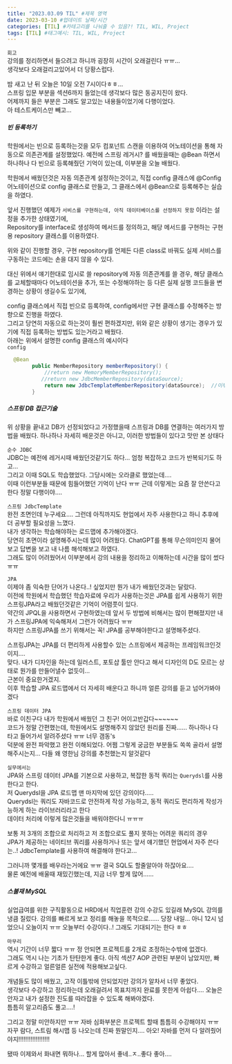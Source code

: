 ```yaml
---
title: "2023.03.09 TIL" #제목 영역
date: 2023-03-10 #업데이트 날짜/시간
categories: [TIL] #카테고리를 나눠줄 수 있음?! TIL, WIL, Project
tags: [TIL] #태그예시: TIL, WIL, Project
---
```


`회고`  
강의를 정리하면서 들으려고 하니까 굉장히 시간이 오래걸린다 ㅠㅠ...  
생각보다 오래걸리고있어서 더 당황스럽다.

밤 새고 난 뒤 오늘은 10일 오전 7시이다ㅎㅎ...  
스프링 입문 부분을 섹션6까지 들었는데 생각보다 많은 동공지진이 왔다.  
어제까지 들은 부분은 그래도 알고있는 내용들이었기에 다행이었다.  
아 테스트케이스만 빼고...

<h5><strong>빈 등록하기</strong></h5>
학원에서는 빈으로 등록하는것을 모두 컴포넌트 스캔을 이용하여 어노테이션을 통해 자동으로 의존관계를 설정했었다.   
예전에 스프링 레거시? 를 배웠을때는 @Bean 하면서 하나하나 다 빈으로 등록해줬던 기억이 있는데, 이부분을 오늘 배웠다.

학원에서 배웠던것은 자동 의존관계 설정하는것이고, 직접 config 클래스에 @Config 어노테이션으로 config 클래스로 만들고, 그 클래스에서 @Bean으로 등록해주는 실습을 하였다.

앞서 진행했던 예제가 `서비스를 구현하는데, 아직 데이터베이스를 선정하지 못함` 이라는 설정을 추가한 상태였기에,  
Repository를 interface로 생성하여 메서드를 정의하고, 해당 메서드를 구현하는 구현용 repository 클래스를 이용하였다.

위와 같이 진행할 경우, 구현 repository를 언제든 다른 class로 바꿔도 실제 서비스를 구동하는 코드에는 손을 대지 않을 수 있다.

대신 위에서 얘기한대로 임시로 쓸 repository에 자동 의존관계를 쓸 경우, 해당 클래스를 교체할때마다 어노테이션을 추가, 또는 수정해야하는 등 다른 실제 실행 코드들을 변경하는 상황이 생길수도 있기에,

config 클래스에서 직접 빈으로 등록하여, config에서만 구현 클래스를 수정해주는 방향으로 진행을 하였다.  
그리고 당연히 자동으로 하는것이 훨씬 편하겠지만, 위와 같은 상황이 생기는 경우가 있기에 직접 등록하는 방법도 있는거라고 배웠다.  
아래는 위에서 설명한 config 클래스의 예시이다  
`config`

```java
  @Bean
        public MemberRepository memberRepository() {
            //return new MemoryMemberRepository();
           //return new JdbcMemberRepository(dataSource);
            return new JdbcTemplateMemberRepository(dataSource);  //이부분만 교체해서 repository를 변경함
        }
```

<h5><strong>스프링 DB 접근기술</strong></h5>
위 상황을 끝내고 DB가 선정되었다고 가정했을때 스프링과 DB를 연결하는 여러가지 방법을 배웠다.   
하나하나 자세히 배운것은 아니고, 이러한 방법들이 있다고 맛만 본 상태다

`순수 JDBC`  
JDBC는 예전에 레거시때 배웠던것같기도 하다... 엄청 복잡하고 코드가 반복되기도 하고...  
그리고 이때 SQL도 학습했었다. 그당시에는 오라클로 했었는데....  
이때 이런부분들 때문에 힘들어했던 기억이 난다 ㅠㅠ 근데 이렇게는 요즘 잘 안쓴다고 한다 정말 다행이야....

`스프링 JdbcTemplate`  
완전 초면인데 누구세요.... 그런데 아직까지도 현업에서 자주 사용한다고 하니 추후에 더 공부할 필요성을 느꼈다.  
내가 생각하는 학습해야하는 로드맵에 추가해야겠다.  
당연히 초면이라 설명해주시는데 많이 어려웠다. ChatGPT를 통해 무슨의미인지 물어보고 답변을 보고 내 나름 해석해보고 하였다.  
그래도 많이 어려웠어서 이부분에서 강의 내용을 정리하고 이해하는데 시간을 많이 썼다 ㅠㅠ

`JPA`  
이제야 좀 익숙한 단어가 나온다..! 싶었지만 뭔가 내가 배웠던것과는 달랐다.  
이전에 학원에서 학습했던 학습자료에 우리가 사용하는것은 JPA를 쉽게 사용하기 위한 스프링JPA라고 배웠던것같은 기억이 어렴풋이 있다.  
약간의 JPQL을 사용하면서 구현하였는데 앞서 두 방법에 비해서는 많이 편해졌지만 내가 스프링JPA에 익숙해져서 그런가 어려웠다 ㅠㅠ  
하지만 스프링JPA를 쓰기 위해서는 꼭! JPA를 공부해야한다고 설명해주셨다.

스프링JPA는 JPA를 더 편리하게 사용할수 있는 스프링에서 제공하는 프레임워크인것이지....  
맞다. 내가 디자인을 하는데 일러스트, 포토샵 툴만 안다고 해서 디자인의 D도 모르는 상태로 뭔가를 만들어낼수 없듯이...  
근본이 중요한거겠지.  
이후 학습할 JPA 로드맵에서 더 자세히 배운다고 하니까 얼른 강의를 듣고 넘어가봐야겠다

`스프링 데이터 JPA`  
바로 이친구다 내가 학원에서 배웠던 그 친구! 어이고반갑다~~~~~~  
코드가 정말 간편했는데, 학원에서도 설명해주지 않았던 원리를 진짜...... 하나하나 다 타고 들어가서 알려주셨다 ㅠㅠ 너무 갬동's  
덕분에 완전 파악했고 완전 이해되었다. 어쩜 그렇게 궁금한 부분들도 쏙쏙 골라서 설명해주시는지... 다들 왜 영한님 강의를 추천했는지 알것같다

`실무에서는`  
JPA와 스프링 데이터 JPA를 기본으로 사용하고, 복잡한 동적 쿼리는 `Querydsl`를 사용한다고 한다.  
저 Querydsl을 JPA 로드맵 맨 마지막에 있던 강의이다.....  
Querydsl는 쿼리도 자바코드로 안전하게 작성 가능하고, 동적 쿼리도 편리하게 작성가능하게 하는 라이브러리라고 한다  
데이터 처리에 이렇게 많은것들을 배워야한다니 ㅠㅠㅠ

보통 저 3개의 조합으로 처리하고 저 조합으로도 풀지 못하는 어려운 쿼리의 경우  
JPA가 제공하는 네이티브 쿼리를 사용하거나 또는 앞서 얘기했던 현업에서 자주 쓴다는..! JdbcTemplate를 사용하여 해결해야 한다고...

그러니까 몇개를 배우라는거에요 ㅠㅠ 결국 SQL도 할줄알아야 하잖아요....  
물론 예전에 배울때 재밌긴했는데, 지금 너무 할게 많어......

<h5><strong>스불재 MySQL</strong></h5>
실업급여를 위한 구직활동으로 HRD에서 직업훈련 강의 수강도 있길래 MySQL 강의를 냉큼 질렀다.   
강의를 빠르게 보고 정리를 해놓을 목적으로......   
당장 내일... 아니 12시 넘었으니 오늘이지 ㅠㅠ 오늘부터 수강이다..! 
그래도 기대되기는 한다 ㅎㅎ

`마무리`  
역시 기간이 너무 짧다 ㅠㅠ 정 안되면 프로젝트를 2개로 조정하는수밖에 없겠다.  
그래도 역시 나는 기초가 탄탄한게 좋다. 아직 섹션7 AOP 관련된 부분이 남았지만, 빠르게 수강하고 얼른얼른 실전에 적용해보고싶다.

개념들도 많이 배웠고, 고작 이틀밖에 안되었지만 강의가 알차서 너무 좋았다.  
생각보다 수강하고 정리하는데 오래걸려서 목표치까지 완료를 못한게 아쉽다.... 오늘은 안자고 내가 설정한 진도를 따라잡을 수 있도록 해봐야겠다.  
틈틈히 알고리즘도 풀고....!

그리고 정말 미안하지만 ㅠㅠ 자바 심화부분은 프로젝트 할때 틈틈히 수강해야지 ㅠㅠ  
자꾸 람다, 스트림 해시맵 등 나오는데 진짜 뭔말인지.... 아오! 자바를 먼저 다 알려줬어야지!!!!!!!!!!!!!!!!!!

됐따 이제와서 화내면 뭐하나... 할게 많아서 좋네..ㅈ..좋다 좋아....
